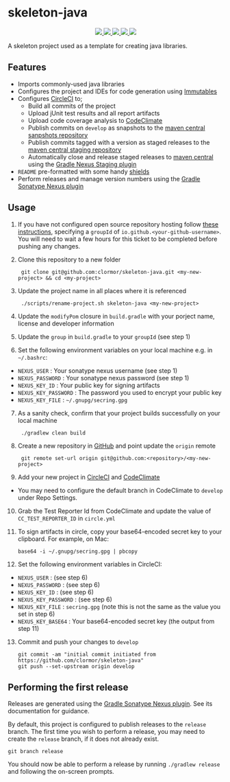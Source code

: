 # skeleton-java

<p align="center">
    <a href="https://circleci.com/gh/clormor/skeleton-java">
        <img src="https://img.shields.io/circleci/project/github/clormor/skeleton-java.svg?style=plastic" />
    </a>
    <a href="https://maven-badges.herokuapp.com/maven-central/io.github.clormor/skeleton-java">
        <img src="https://img.shields.io/maven-central/v/io.github.clormor/skeleton-java.svg?style=plastic" />
    </a>
    <a href="https://codeclimate.com/github/clormor/skeleton-java">
        <img src="https://img.shields.io/codeclimate/coverage/clormor/skeleton-java.svg?style=plastic" />
    </a>
    <a href="https://codeclimate.com/github/clormor/skeleton-java/issues">
        <img src="https://img.shields.io/codeclimate/maintainability/clormor/skeleton-java.svg?style=plastic" />
    </a>
    <a href="https://github.com/clormor/skeleton-java/commits">
        <img src="https://img.shields.io/github/last-commit/clormor/skeleton-java.svg?style=plastic" />
    </a>
</p>

A skeleton project used as a template for creating java libraries.

## Features

* Imports commonly-used java libraries
* Configures the project and IDEs for code generation using [Immutables](https://immutables.github.io/)
* Configures [CircleCI](https://circleci.com/) to;
  * Build all commits of the project
  * Upload jUnit test results and all report artifacts
  * Upload code coverage analysis to [CodeClimate](https://codeclimate.com)
  * Publish commits on `develop` as snapshots to the [maven central sanpshots repository](https://oss.sonatype.org/content/repositories/snapshots/)
  * Publish commits tagged with a version as staged releases to the [maven central staging repository](https://oss.sonatype.org/service/local/staging/deploy/maven2)
  * Automatically close and release staged releases to [maven central](https://oss.sonatype.org/service/local/staging/deploy/maven2) using the [Gradle Nexus Staging plugin](https://github.com/Codearte/gradle-nexus-staging-plugin)
* `README` pre-formatted with some handy [shields](https://shields.io)
* Perform releases and manage version numbers using the [Gradle Sonatype Nexus plugin](https://github.com/bmuschko/gradle-nexus-plugin)

## Usage

1. If you have not configured open source repository hosting follow [these instructions](https://central.sonatype.org/pages/ossrh-guide.html), specifying a `groupId` of `io.github.<your-github-username>`. You will need to wait a few hours for this ticket to be completed before pushing any changes.

2. Clone this repository to a new folder

        git clone git@github.com:clormor/skeleton-java.git <my-new-project> && cd <my-project>

3. Update the project name in all places where it is referenced

        ./scripts/rename-project.sh skeleton-java <my-new-project>

4. Update the `modifyPom` closure in `build.gradle` with your porject name, license and developer information

5. Update the `group` in `build.gradle` to your `groupId` (see step 1)

6. Set the following environment variables on your local machine e.g. in `~/.bashrc`:
  * `NEXUS_USER` : Your sonatype nexus username (see step 1)
  * `NEXUS_PASSWORD` : Your sonatype nexus password (see step 1)
  * `NEXUS_KEY_ID` : Your public key for signing artifacts
  * `NEXUS_KEY_PASSWORD` : The password you used to encrypt your public key
  * `NEXUS_KEY_FILE` : `~/.gnupg/secring.gpg`

7. As a sanity check, confirm that your project builds successfully on your local machine

        ./gradlew clean build

8. Create a new repository in [GitHub](https://github.com) and point update the `origin` remote

        git remote set-url origin git@github.com:<repository>/<my-new-project>

9. Add your new project in [CircleCI](https://circleci.com/) and [CodeClimate](https://codeclimate.com)
  * You may need to configure the default branch in CodeClimate to `develop` under Repo Settings.

10. Grab the Test Reporter Id from CodeClimate and update the value of `CC_TEST_REPORTER_ID` in `circle.yml`

11. To sign artifacts in circle, copy your base64-encoded secret key to your clipboard. For example, on Mac:

        base64 -i ~/.gnupg/secring.gpg | pbcopy

12. Set the following environment variables in CircleCI:
  * `NEXUS_USER` : (see step 6)
  * `NEXUS_PASSWORD` : (see step 6)
  * `NEXUS_KEY_ID` : (see step 6)
  * `NEXUS_KEY_PASSWORD` : (see step 6)
  * `NEXUS_KEY_FILE` : `secring.gpg` (note this is not the same as the value you set in step 6)
  * `NEXUS_KEY_BASE64` : Your base64-encoded secret key (the output from step 11)

13. Commit and push your changes to `develop`

        git commit -am "initial commit initiated from https://github.com/clormor/skeleton-java"
        git push --set-upstream origin develop

## Performing the first release

Releases are generated using the [Gradle Sonatype Nexus plugin](https://github.com/bmuschko/gradle-nexus-plugin). See its documentation for guidance.

By default, this project is configured to publish releases to the `release` branch. The first time you wish to perform a release, you may need to create the `release` branch, if it does not already exist.

    git branch release

You should now be able to perform a release by running `./gradlew release` and following the on-screen prompts.

